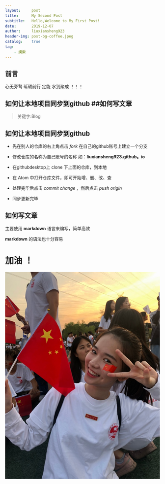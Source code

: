 ```yaml
---
layout:     post
title:      My Second Post
subtitle:   Hello,Welcome to My First Post!
date:       2019-12-07
author:     liuxiansheng923
header-img: post-bg-coffee.jpeg
catalog:    true
tag:
    - 摸索
---
```


## 前言

心无旁骛 砥砺前行 定能 水到聚成 ！！！

## 如何让本地项目同步到github ##如何写文章

>关键字:Blog

## 如何让本地项目同步到github

- 先在别人的仓库的右上角点击 *fork* 在自己的github账号上建立一个分支

- 修改仓库的名称为自己账号的名称 如：**liuxiansheng923.github。io**

- 在githubdesktop上 clone 下上面的仓库，到本地

- 在 Atom 中打开仓库文件，即可开始增、删、改、查

- 处理完毕后点击 *commit change* ，然后点击 *push origin*

- 同步更新完毕

## 如何写文章

主要使用 **markdown** 语言来编写，简单高效

**markdown** 的语法也十分容易

# 加油 ！

![](../img/zouhaohao.jpg)

